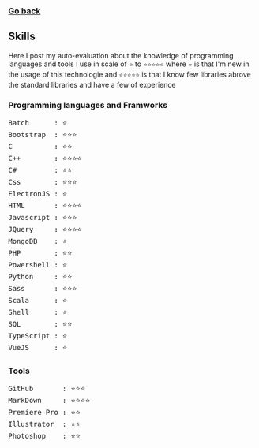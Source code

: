 ### [Go back](https://github.com/jasiukiewicztymon)

## Skills

Here I post my auto-evaluation about the knowledge of programming languages and tools I use in scale of ```⭐️``` to ```⭐️⭐️⭐️⭐️⭐️``` where ```⭐️``` is that I'm new in the usage of this technologie and ```⭐️⭐️⭐️⭐️⭐️``` is that I know few libraries abrove the standard libraries and have a few of experience

### Programming languages and Framworks

<pre>
Batch      : ⭐️
Bootstrap  : ⭐️⭐️⭐️
C          : ⭐️⭐️ 
C++        : ⭐️⭐️⭐️⭐️ 
C#         : ⭐️⭐️
Css        : ⭐️⭐️⭐️
ElectronJS : ⭐️
HTML       : ⭐️⭐️⭐️⭐️
Javascript : ⭐️⭐️⭐️
JQuery     : ⭐️⭐️⭐️⭐️
MongoDB    : ⭐️
PHP        : ⭐️⭐️
Powershell : ⭐️
Python     : ⭐️⭐️
Sass       : ⭐️⭐️⭐️
Scala      : ⭐️
Shell      : ⭐️
SQL        : ⭐️⭐️
TypeScript : ⭐️
VueJS      : ⭐️
</pre>

### Tools

<pre>
GitHub       : ⭐️⭐️⭐️
MarkDown     : ⭐️⭐️⭐️⭐️
Premiere Pro : ⭐️⭐️
Illustrator  : ⭐️⭐️
Photoshop    : ⭐️⭐️
</pre>
